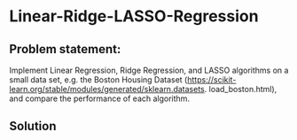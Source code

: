 # Linear-Ridge-LASSO-Regression

## Problem statement:

Implement Linear Regression, Ridge Regression, and LASSO algorithms on a small data set, e.g. the Boston Housing Dataset (https://scikit-learn.org/stable/modules/generated/sklearn.datasets. load_boston.html), and compare the performance of each algorithm.

## Solution

